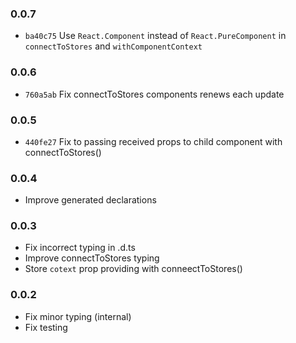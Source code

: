 ### 0.0.7
- `ba40c75` Use `React.Component` instead of `React.PureComponent` in `connectToStores` and `withComponentContext`

### 0.0.6
- `760a5ab` Fix connectToStores components renews each update

### 0.0.5
- `440fe27` Fix to passing received props to child component with connectToStores()

### 0.0.4
- Improve generated declarations

### 0.0.3
- Fix incorrect typing in .d.ts
- Improve connectToStores typing
- Store `cotext` prop providing with conneectToStores()

### 0.0.2
- Fix minor typing (internal)
- Fix testing

